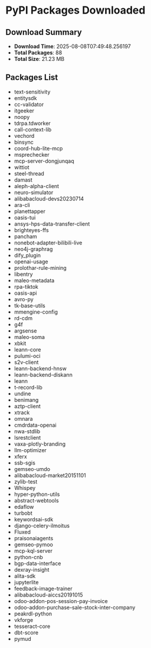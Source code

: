 # PyPI Packages Downloaded

## Download Summary
- **Download Time**: 2025-08-08T07:49:48.256197
- **Total Packages**: 88
- **Total Size**: 21.23 MB

## Packages List
- text-sensitivity
- entitysdk
- cc-validator
- itgeeker
- noopy
- tdrpa.tdworker
- call-context-lib
- vechord
- binsync
- coord-hub-lite-mcp
- msprechecker
- mcp-server-dongjunqaq
- wittiot
- steel-thread
- damast
- aleph-alpha-client
- neuro-simulator
- alibabacloud-devs20230714
- ara-cli
- planettapper
- oasis-tui
- ansys-hps-data-transfer-client
- brighteyes-ffs
- pancham
- nonebot-adapter-bilibili-live
- neo4j-graphrag
- dify_plugin
- openai-usage
- prolothar-rule-mining
- libentry
- maleo-metadata
- rpa-tiktok
- oasis-api
- avro-py
- tk-base-utils
- mmengine-config
- rd-cdm
- g4f
- argsense
- maleo-soma
- xbkit
- leann-core
- pulumi-oci
- s2v-client
- leann-backend-hnsw
- leann-backend-diskann
- leann
- t-record-lib
- undine
- benimang
- aztp-client
- xtrack
- omnara
- cmdrdata-openai
- nwa-stdlib
- lsrestclient
- vaxa-plotly-branding
- llm-optimizer
- xferx
- ssb-sgis
- gemseo-umdo
- alibabacloud-market20151101
- zylib-test
- Whispey
- hyper-python-utils
- abstract-webtools
- edaflow
- turbobt
- keywordsai-sdk
- django-celery-ilmoitus
- Fluxed
- praisonaiagents
- gemseo-pymoo
- mcp-kql-server
- python-cnb
- bgp-data-interface
- dexray-insight
- alita-sdk
- jupyterlite
- feedback-image-trainer
- alibabacloud-aiccs20191015
- odoo-addon-pos-session-pay-invoice
- odoo-addon-purchase-sale-stock-inter-company
- peakrdl-python
- vkforge
- tesseract-core
- dbt-score
- pymud
